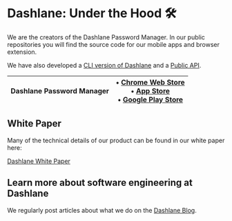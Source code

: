 # Dashlane: Under the Hood 🛠️

We are the creators of the Dashlane Password Manager. In our public repositories you will find the source code for our mobile apps and browser extension. 

We have also developed a [CLI version of Dashlane](https://github.com/Dashlane/dashlane-cli) and a [Public API](https://github.com/Dashlane/public-api-documentation).

| Dashlane Password Manager   |  &#8226; [Chrome Web Store](https://chrome.google.com/webstore/detail/dashlane-%E2%80%94-password-manag/fdjamakpfbbddfjaooikfcpapjohcfmg)</br>&#8226; [App Store](https://apps.apple.com/app/dashlane/id517914548)</br>&#8226; [Google Play Store](https://play.google.com/store/apps/details?id=com.dashlane) |
|---|---|

## White Paper

Many of the technical details of our product can be found in our white paper here:

[Dashlane White Paper](https://www.dashlane.com/download/whitepaper-en.pdf)

## Learn more about software engineering at Dashlane
We regularly post articles about what we do on the [Dashlane Blog](https://blog.dashlane.com/category/engineering/).
